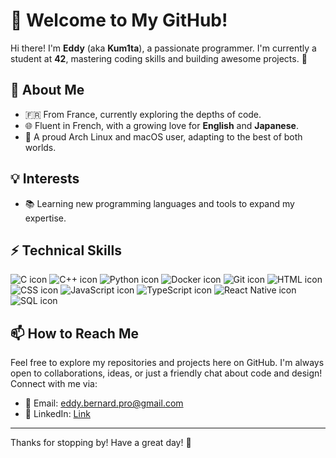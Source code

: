 # 👋 Welcome to My GitHub!

Hi there! I'm **Eddy** (aka **Kum1ta**), a passionate programmer. I'm currently a student at **42**, mastering coding skills and building awesome projects. 🚀

## 🌟 About Me

- 🇫🇷 From France, currently exploring the depths of code.
- 🌐 Fluent in French, with a growing love for **English** and **Japanese**.
- 🐧 A proud Arch Linux and macOS user, adapting to the best of both worlds.

## 💡 Interests

- 📚 Learning new programming languages and tools to expand my expertise.

## ⚡️ Technical Skills
![C icon](https://img.shields.io/badge/C-%23A8B9CC?style=for-the-badge&logo=c&logoColor=white) 
![C++ icon](https://img.shields.io/badge/C%2B%2B-%2300599C?style=for-the-badge&logo=c%2B%2B&logoColor=white) 
![Python icon](https://img.shields.io/badge/Python-%2337769E?style=for-the-badge&logo=python&logoColor=white) 
![Docker icon](https://img.shields.io/badge/Docker-%230db7ed?style=for-the-badge&logo=docker&logoColor=white) 
![Git icon](https://img.shields.io/badge/Git-%23F05032?style=for-the-badge&logo=git&logoColor=white) 
![HTML icon](https://img.shields.io/badge/HTML-%23E34F26?style=for-the-badge&logo=html5&logoColor=white) 
![CSS icon](https://img.shields.io/badge/CSS-%231572B6?style=for-the-badge&logo=css3&logoColor=white) 
![JavaScript icon](https://img.shields.io/badge/JavaScript-%23F7DF1E?style=for-the-badge&logo=javascript&logoColor=black) 
![TypeScript icon](https://img.shields.io/badge/TypeScript-%23007ACC?style=for-the-badge&logo=typescript&logoColor=white) 
![React Native icon](https://img.shields.io/badge/React%20Native-%2300B0FF?style=for-the-badge&logo=react&logoColor=white)
![SQL icon](https://img.shields.io/badge/SQL-%23A8B9CC?style=for-the-badge&logo=sqlite&logoColor=white)



## 📫 How to Reach Me

Feel free to explore my repositories and projects here on GitHub. I'm always open to collaborations, ideas, or just a friendly chat about code and design! Connect with me via:

- 📧 Email: eddy.bernard.pro@gmail.com
- 💼 LinkedIn: [Link](https://linkedin.com/in/eddy-bernard-b280a0255)

---

Thanks for stopping by! Have a great day! 🎉
